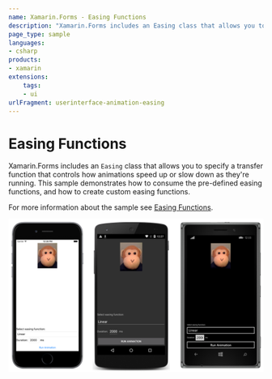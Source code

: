 ```yaml
---
name: Xamarin.Forms - Easing Functions
description: "Xamarin.Forms includes an Easing class that allows you to specify a transfer function that controls how animations speed up or slow down (UI)"
page_type: sample
languages:
- csharp
products:
- xamarin
extensions:
    tags:
    - ui
urlFragment: userinterface-animation-easing
---
```

# Easing Functions

Xamarin.Forms includes an `Easing` class that allows you to specify a transfer function that controls how animations speed up or slow down as they're running. This sample demonstrates how to consume the pre-defined easing functions, and how to create custom easing functions.

For more information about the sample see [Easing Functions](https://docs.microsoft.com/xamarin/xamarin-forms/user-interface/animation/easing).

![Easing Functions application screenshot](Screenshots/01All.png "Easing Functions application screenshot")

